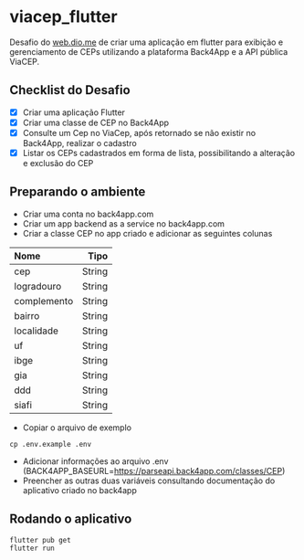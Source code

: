 # viacep_flutter

Desafio do [web.dio.me](https://web.dio.me) de criar uma aplicação em flutter para exibição e gerenciamento de CEPs utilizando a plataforma Back4App e a API pública ViaCEP.

## Checklist do Desafio

- [x] Criar uma aplicação Flutter
- [x] Criar uma classe de CEP no Back4App
- [x] Consulte um Cep no ViaCep, após retornado se não existir no Back4App, realizar o cadastro
- [x] Listar os CEPs cadastrados em forma de lista, possibilitando a alteração e exclusão do CEP

## Preparando o ambiente

- Criar uma conta no back4app.com
- Criar um app backend as a service no back4app.com
- Criar a classe CEP no app criado e adicionar as seguintes colunas

| Nome        |   Tipo |
|:------------|-------:|
| cep         | String |
| logradouro  | String |
| complemento | String |
| bairro      |      String |
| localidade  |String |
| uf          |     String |
| ibge        |     String |
| gia         |           String |
| ddd         |           String |
| siafi       |           String |

- Copiar o arquivo de exemplo

```
cp .env.example .env
```

- Adicionar informações ao arquivo .env
  (BACK4APP_BASEURL=https://parseapi.back4app.com/classes/CEP)
- Preencher as outras duas variáveis consultando documentação do aplicativo criado no back4app

## Rodando o aplicativo

```
flutter pub get
flutter run
```
